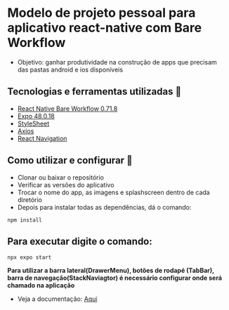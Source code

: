 # Modelo de projeto pessoal para aplicativo react-native com Bare Workflow

- Objetivo: ganhar produtividade na construção de apps que precisam das pastas android e ios disponíveis

## Tecnologias e ferramentas utilizadas :robot:

- [React Native Bare Workflow 0.71.8](https://reactnative.dev/docs/environment-setup)
- [Expo 48.0.18](https://docs.expo.dev/)
- [StyleSheet](https://reactnative.dev/docs/stylesheet)
- [Axios](https://www.npmjs.com/package/axios)
- [React Navigation](https://reactnavigation.org/docs)
## Como utilizar e configurar :electric_plug: 
- Clonar ou baixar o repositório
- Verificar as versões do aplicativo
- Trocar o nome do app, as imagens e splashscreen dentro de cada diretório
- Depois para instalar todas as dependências, dá o comando:

```
npm install
```
## Para executar digite o comando:

```
npx expo start
```
**Para utilizar a barra lateral(DrawerMenu), botões de rodapé (TabBar), barra de navegação(StackNaviagtor) é necessário configurar onde será chamado na aplicação**
- Veja a documentação: [Aqui](https://reactnavigation.org/docs/stack-navigator)